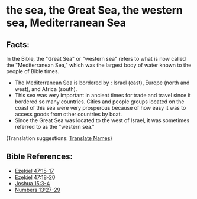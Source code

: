 # the sea, the Great Sea, the western sea, Mediterranean Sea #

## Facts: ##

In the Bible, the "Great Sea" or "western sea" refers to what is now called the "Mediterranean Sea," which was the largest body of water known to the people of Bible times.

* The Mediterranean Sea is bordered by : Israel (east), Europe (north and west), and Africa (south).
* This sea was very important in ancient times for trade and travel since it bordered so many countries. Cities and people groups located on the coast of this sea were very prosperous because of how easy it was to access goods from other countries by boat.
* Since the Great Sea was located to the west of Israel, it was sometimes referred to as the "western sea."

(Translation suggestions: [Translate Names](en/ta-vol1/translate/man/translate-names))



## Bible References: ##

* [Ezekiel 47:15-17](en/tn/ezk/help/47/15)
* [Ezekiel 47:18-20](en/tn/ezk/help/47/18)
* [Joshua 15:3-4](en/tn/jos/help/15/03)
* [Numbers 13:27-29](en/tn/num/help/13/27)